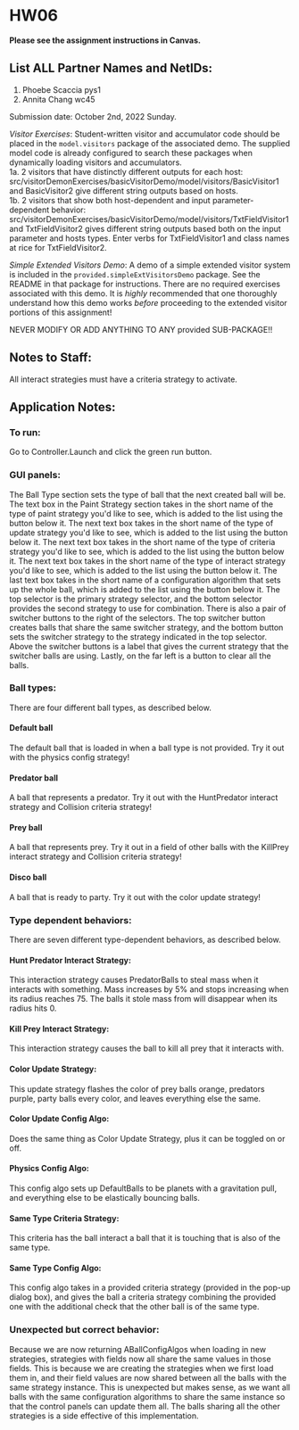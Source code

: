 # HW06

**Please see the assignment instructions in Canvas.** 

## List ALL Partner Names and NetIDs:
1.  Phoebe Scaccia pys1 
2.  Annita Chang wc45

Submission date: October 2nd, 2022 Sunday.

*Visitor Exercises*: Student-written visitor and accumulator code should be placed in the `model.visitors` package of the associated demo. The supplied model code is already configured to search these packages when dynamically loading visitors and accumulators. <br />
1a. 2 visitors that have distinctly different outputs for each host: src/visitorDemonExercises/basicVisitorDemo/model/visitors/BasicVisitor1 and BasicVisitor2 give different string outputs based on hosts. <br />
1b. 2 visitors that show both host-dependent and input parameter-dependent behavior: <br />
src/visitorDemonExercises/basicVisitorDemo/model/visitors/TxtFieldVisitor1 and TxtFieldVisitor2 gives different string outputs based both on the input parameter and hosts types. Enter verbs for TxtFieldVisitor1 and class names at rice for TxtFieldVisitor2.<br />

*Simple Extended Visitors Demo*: A demo of a simple extended visitor system is included in the `provided.simpleExtVisitorsDemo` package.  See the README in that package for instructions.  There are no required exercises associated with this demo.  It is  _highly_  recommended that one thoroughly understand how this demo works  _before_  proceeding to the extended visitor portions of this assignment!    

NEVER MODIFY OR ADD ANYTHING TO ANY provided SUB-PACKAGE!!


## Notes to Staff:
All interact strategies must have a criteria strategy to activate.


## Application Notes:
### To run:
Go to Controller.Launch and click the green run button.

### GUI panels:
The Ball Type section sets the type of ball that the next created ball will be. The text box in the Paint Strategy section takes in the short name of the type of paint strategy you'd like to see, which is added to the list using the button below it. The next text box takes in the short name of the type of update strategy you'd like to see, which is added to the list using the button below it. The next text box takes in the short name of the type of criteria strategy you'd like to see, which is added to the list using the button below it. The next text box takes in the short name of the type of interact strategy you'd like to see, which is added to the list using the button below it. The last text box takes in the short name of a configuration algorithm that sets up the whole ball, which is added to the list using the button below it.
The top selector is the primary strategy selector, and the bottom selector provides the second strategy to use for combination. There is also a pair of switcher buttons to the right of the selectors. The top switcher button creates balls that share the same switcher strategy, and the bottom button sets the switcher strategy to the strategy indicated in the top selector. Above the switcher buttons is a label that gives the current strategy that the switcher balls are using. Lastly, on the far left is a button to clear all the balls.

### Ball types:
There are four different ball types, as described below.
#### Default ball
The default ball that is loaded in when a ball type is not provided. Try it out with the physics config strategy!
#### Predator ball
A ball that represents a predator. Try it out with the HuntPredator interact strategy and Collision criteria strategy!
#### Prey ball
A ball that represents prey. Try it out in a field of other balls with the KillPrey interact strategy and Collision criteria strategy!
#### Disco ball
A ball that is ready to party. Try it out with the color update strategy!

### Type dependent behaviors:
There are seven different type-dependent behaviors, as described below.
#### Hunt Predator Interact Strategy:
This interaction strategy causes PredatorBalls to steal mass when it interacts with something. Mass increases by 5% and stops increasing when its radius reaches 75. The balls it stole mass from will disappear when its radius hits 0.
#### Kill Prey Interact Strategy:
This interaction strategy causes the ball to kill all prey that it interacts with.
#### Color Update Strategy:
This update strategy flashes the color of prey balls orange, predators purple, party balls every color, and leaves everything else the same.
#### Color Update Config Algo:
Does the same thing as Color Update Strategy, plus it can be toggled on or off.
#### Physics Config Algo:
This config algo sets up DefaultBalls to be planets with a gravitation pull, and everything else to be elastically bouncing balls.
#### Same Type Criteria Strategy:
This criteria has the ball interact a ball that it is touching that is also of the same type.
#### Same Type Config Algo:
This config algo takes in a provided criteria strategy (provided in the pop-up dialog box), and gives the ball a criteria strategy combining the provided one with the additional check that the other ball is of the same type.

### Unexpected but correct behavior:
Because we are now returning ABallConfigAlgos when loading in new strategies, strategies with fields now all share the same values in those fields. This is because we are creating the strategies when we first load them in, and their field values are now shared between all the balls with the same strategy instance. This is unexpected but makes sense, as we want all balls with the same configuration algorithms to share the same instance so that the control panels can update them all. The balls sharing all the other strategies is a side effective of this implementation.
